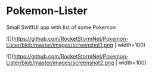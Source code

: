 # Pokemon-Lister
Small SwiftUI app with list of some Pokemon

![](https://github.com/RocketStormNet/Pokemon-Lister/blob/master/images/screenshot1.png | width=100)

![](https://github.com/RocketStormNet/Pokemon-Lister/blob/master/images/screenshot2.png | width=100)
